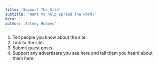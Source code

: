 ```yaml
---
title: 'Support The Site'
subtitle: 'Want to help spread the word?'
hero: ''
author: 'Antony Holmes'
---
```


1. Tell people you know about the site.
2. Link to the site.
3. Submit guest posts.
4. Support any advertisers you see here and tell them you heard about them here.
